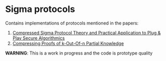 # Sigma protocols

Contains implementations of protocols mentioned in the papers:
1. [Compressed Sigma Protocol Theory and Practical Application to Plug & Play Secure Algorithmics](https://eprint.iacr.org/2020/152)
2. [Compressing Proofs of k-Out-Of-n Partial Knowledge](https://eprint.iacr.org/2020/753)

**WARNING**: This is a work in progress and the code is prototype quality